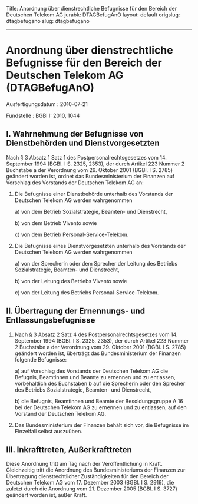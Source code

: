 Title: Anordnung über dienstrechtliche Befugnisse für den Bereich der Deutschen Telekom
  AG
jurabk: DTAGBefugAnO
layout: default
origslug: dtagbefugano
slug: dtagbefugano

---

# Anordnung über dienstrechtliche Befugnisse für den Bereich der Deutschen Telekom AG (DTAGBefugAnO)

Ausfertigungsdatum
:   2010-07-21

Fundstelle
:   BGBl I: 2010, 1044


## I. Wahrnehmung der Befugnisse von Dienstbehörden und Dienstvorgesetzten

Nach § 3 Absatz 1 Satz 1 des Postpersonalrechtsgesetzes vom 14.
September 1994 (BGBl. I S. 2325, 2353), der durch Artikel 223 Nummer 2
Buchstabe a der Verordnung vom 29. Oktober 2001 (BGBl. I S. 2785)
geändert worden ist, ordnet das Bundesministerium der Finanzen auf
Vorschlag des Vorstands der Deutschen Telekom AG an:

1.  Die Befugnisse einer Dienstbehörde unterhalb des Vorstands der
    Deutschen Telekom AG werden wahrgenommen

    a)  von dem Betrieb Sozialstrategie, Beamten- und Dienstrecht,


    b)  von dem Betrieb Vivento sowie


    c)  von dem Betrieb Personal-Service-Telekom.





2.  Die Befugnisse eines Dienstvorgesetzten unterhalb des Vorstands der
    Deutschen Telekom AG werden wahrgenommen

    a)  von der Sprecherin oder dem Sprecher der Leitung des Betriebs
        Sozialstrategie, Beamten- und Dienstrecht,


    b)  von der Leitung des Betriebs Vivento sowie


    c)  von der Leitung des Betriebs Personal-Service-Telekom.








## II. Übertragung der Ernennungs- und Entlassungsbefugnisse


1.  Nach § 3 Absatz 2 Satz 4 des Postpersonalrechtsgesetzes vom 14.
    September 1994 (BGBl. I S. 2325, 2353), der durch Artikel 223 Nummer 2
    Buchstabe a der Verordnung vom 29. Oktober 2001 (BGBl. I S. 2785)
    geändert worden ist, überträgt das Bundesministerium der Finanzen
    folgende Befugnisse:

    a)  auf Vorschlag des Vorstands der Deutschen Telekom AG die Befugnis,
        Beamtinnen und Beamte zu ernennen und zu entlassen, vorbehaltlich des
        Buchstaben b auf die Sprecherin oder den Sprecher des Betriebs
        Sozialstrategie, Beamten- und Dienstrecht,


    b)  die Befugnis, Beamtinnen und Beamte der Besoldungsgruppe A 16 bei der
        Deutschen Telekom AG zu ernennen und zu entlassen, auf den Vorstand
        der Deutschen Telekom AG.





2.  Das Bundesministerium der Finanzen behält sich vor, die Befugnisse im
    Einzelfall selbst auszuüben.





## III. Inkrafttreten, Außerkrafttreten

Diese Anordnung tritt am Tag nach der Veröffentlichung in Kraft.
Gleichzeitig tritt die Anordnung des Bundesministeriums der Finanzen
zur Übertragung dienstrechtlicher Zuständigkeiten für den Bereich der
Deutschen Telekom AG vom 17. Dezember 2003 (BGBl. I S. 2919), die
zuletzt durch die Anordnung vom 21. Dezember 2005 (BGBl. I S. 3727)
geändert worden ist, außer Kraft.

